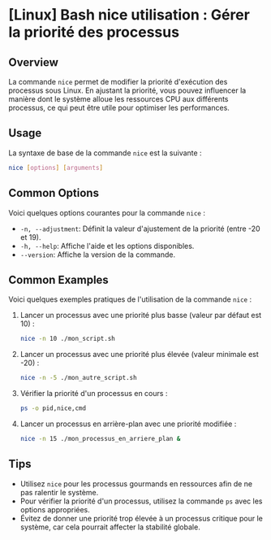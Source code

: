 # [Linux] Bash nice utilisation : Gérer la priorité des processus

## Overview
La commande `nice` permet de modifier la priorité d'exécution des processus sous Linux. En ajustant la priorité, vous pouvez influencer la manière dont le système alloue les ressources CPU aux différents processus, ce qui peut être utile pour optimiser les performances.

## Usage
La syntaxe de base de la commande `nice` est la suivante :

```bash
nice [options] [arguments]
```

## Common Options
Voici quelques options courantes pour la commande `nice` :

- `-n, --adjustment`: Définit la valeur d'ajustement de la priorité (entre -20 et 19).
- `-h, --help`: Affiche l'aide et les options disponibles.
- `--version`: Affiche la version de la commande.

## Common Examples
Voici quelques exemples pratiques de l'utilisation de la commande `nice` :

1. Lancer un processus avec une priorité plus basse (valeur par défaut est 10) :
   ```bash
   nice -n 10 ./mon_script.sh
   ```

2. Lancer un processus avec une priorité plus élevée (valeur minimale est -20) :
   ```bash
   nice -n -5 ./mon_autre_script.sh
   ```

3. Vérifier la priorité d'un processus en cours :
   ```bash
   ps -o pid,nice,cmd
   ```

4. Lancer un processus en arrière-plan avec une priorité modifiée :
   ```bash
   nice -n 15 ./mon_processus_en_arriere_plan &
   ```

## Tips
- Utilisez `nice` pour les processus gourmands en ressources afin de ne pas ralentir le système.
- Pour vérifier la priorité d'un processus, utilisez la commande `ps` avec les options appropriées.
- Évitez de donner une priorité trop élevée à un processus critique pour le système, car cela pourrait affecter la stabilité globale.
